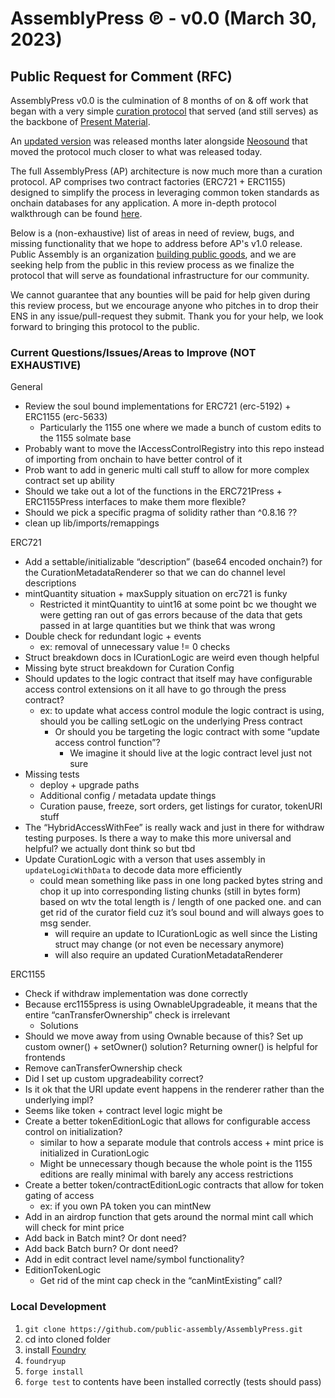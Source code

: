 # AssemblyPress ℗ - v0.0 (March 30, 2023)

## Public Request for Comment (RFC)
AssemblyPress v0.0 is the culmination of 8 months of on & off work that began with a very simple [curation protocol](https://etherscan.io/address/0x6422Bf82Ab27F121a043d6DE88b55FA39e2ea292#code) that served (and still serves) as the backbone of [Present Material](https://www.presentmaterial.xyz/).

An [updated version](https://github.com/public-assembly/curation-protocol) was released months later alongside [Neosound](https://www.neosound.xyz/) that moved the protocol much closer to what was released today.

The full AssemblyPress (AP) architecture is now much more than a curation protocol. AP comprises two contract factories (ERC721 + ERC1155) designed to simplify the process in leveraging common token standards as onchain databases for any application. A more in-depth protocol walkthrough can be found [here](https://forum.public---assembly.com/t/draft-assemblypress-walkthrough/335).

Below is a (non-exhaustive) list of areas in need of review, bugs, and missing functionality that we hope to address before AP's v1.0 release. Public Assembly is an organization [building public goods](https://twitter.com/valcoholics1/status/1641244533265399810?s=20), and we are seeking help from the public in this review process as we finalize the protocol that will serve as foundational infrastructure for our community.

We cannot guarantee that any bounties will be paid for help given during this review process, but we encourage anyone who pitches in to drop their ENS in any issue/pull-request they submit. Thank you for your help, we look forward to bringing this protocol to the public.

### Current Questions/Issues/Areas to Improve (NOT EXHAUSTIVE)

General
- Review the soul bound implementations for ERC721 (erc-5192) + ERC1155 (erc-5633)
    - Particularly the 1155 one where we made a bunch of custom edits to the 1155 solmate base
- Probably want to move the IAccessControlRegistry into this repo instead of importing from onchain to have better control of it
- Prob want to add in generic multi call stuff to allow for more complex contract set up ability
- Should we take out a lot of the functions in the ERC721Press + ERC1155Press interfaces to make them more flexible?
- Should we pick a specific pragma of solidity rather than ^0.8.16 ??
- clean up lib/imports/remappings

ERC721
- Add a settable/initializable “description” (base64 encoded onchain?) for the CurationMetadataRenderer so that we can do channel level descriptions
- mintQuantity situation + maxSupply situation on erc721 is funky
    - Restricted it mintQuantity to uint16 at some point bc we thought we were getting ran out of gas errors because of the data that gets passed in at large quantities but we think that was wrong
- Double check for redundant logic + events
    - ex: removal of unnecessary value != 0 checks
- Struct breakdown docs in ICurationLogic are weird even though helpful
- Missing byte struct breakdown for Curation Config
- Should updates to the logic contract that itself may have configurable access control extensions on it all have to go through the press contract?
    - ex: to update what access control module the logic contract is using, should you be calling setLogic on the underlying Press contract
        - Or should you be targeting the logic contract with some “update access control function”?
            - We imagine it should live at the logic contract level just not sure
- Missing tests 
    - deploy + upgrade paths
    - Additional config / metadata update things
    - Curation pause, freeze, sort orders, get listings for curator, tokenURI stuff
- The “HybridAccessWithFee” is really wack and just in there for withdraw testing purposes. Is there a way to make this more universal and helpful? we actually dont think so but tbd
- Update CurationLogic with a verson that uses assembly in `updateLogicWithData` to decode data more efficiently
    - could mean something like pass in one long packed bytes string and chop it up into corresponding listing chunks (still in bytes form) based on wtv the total length is / length of one packed one. and can get rid of the curator field cuz it’s soul bound and will always goes to msg sender. 
        - will require an update to ICurationLogic as well since the Listing struct may change (or not even be necessary anymore)
        - will also require an updated CurationMetadataRenderer

ERC1155
- Check if withdraw implementation was done correctly
- Because erc1155press is using OwnableUpgradeable, it means that the entire “canTransferOwnership” check is irrelevant
    - Solutions
- Should we move away from using Ownable because of this? Set up custom owner() + setOwner() solution? Returning owner() is helpful for frontends
- Remove canTransferOwnership check
- Did I set up custom upgradeability correct?
- Is it ok that the URI update event happens in the renderer rather than the underlying impl?
- Seems like token + contract level logic might be  
- Create a better tokenEditionLogic that allows for configurable access control on initialization?
    - similar to how a separate module that controls access + mint price is initialized in CurationLogic
    - Might be unnecessary though because the whole point is the 1155 editions are really minimal with barely any access restrictions
- Create a better token/contractEditionLogic contracts that allow for token gating of access
    - ex: if you own PA token you can mintNew
- Add in an airdrop function that gets around the normal mint call which will check for mint price
- Add back in Batch mint? Or dont need?
- Add back Batch burn? Or dont need?
- Add in edit contract level name/symbol functionality?
- EditionTokenLogic
    - Get rid of the mint cap check in the “canMintExisting” call?

### Local Development

1. `git clone https://github.com/public-assembly/AssemblyPress.git`
2. cd into cloned folder
3. install [Foundry](https://github.com/foundry-rs/foundry)
4. `foundryup`
5. `forge install`
6. `forge test` to contents have been installed correctly (tests should pass)
